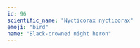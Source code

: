 ```yaml
---
id: 96
scientific_name: "Nycticorax nycticorax"
emoji: "bird"
name: "Black-crowned night heron"
---
```


